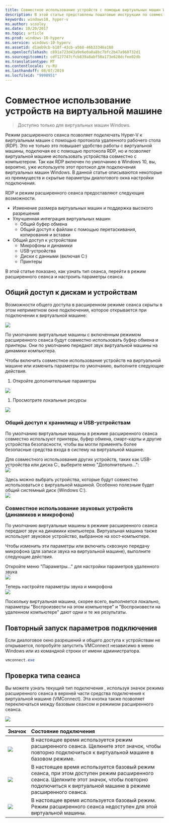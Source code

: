 ```yaml
---
title: Совместное использование устройств с помощью виртуальных машин Windows
description: В этой статье представлены пошаговые инструкции по совместному использованию устройств с помощью виртуальных машин Hyper-V (USB, аудиоустройств, микрофона и подключенных дисков)
keywords: windows10, hyper-v
ms.author: scooley
ms.date: 10/20/2017
ms.topic: article
ms.prod: windows-10-hyperv
ms.service: windows-10-hyperv
ms.assetid: d1aeb9cb-b18f-43cb-a568-46b33346a188
ms.openlocfilehash: c891a723d43a9e6e0a0a8bc7bfc2b47a960732d1
ms.sourcegitcommit: cdf127747cfcb839a8abf50a173e628dcfee02db
ms.translationtype: MT
ms.contentlocale: ru-RU
ms.lasthandoff: 08/07/2019
ms.locfileid: "9998951"
---
```

# <a name="share-devices-with-your-virtual-machine"></a>Совместное использование устройств на виртуальной машине

> Доступно только для виртуальных машин Windows.

Режим расширенного сеанса позволяет подключать Hyper-V к виртуальным машин с помощью протокола удаленного рабочего стола (RDP).  Это не только это повышает удобство работы с виртуальной машины, подключая ее с помощью протокола RDP, но и позволяет виртуальной машине использовать устройства совместно с компьютером.  Так как RDP включен по умолчанию в Windows 10, вы, вероятно, уже используете этот протокол для подключения виртуальных машин Windows.  В данной статье описываются некоторые из преимуществ и скрытые параметры диалогового окна настройки подключения.

RDP и режим расширенного сеанса предоставляют следующие возможности.

* Изменение размера виртуальных машин и поддержка высокого разрешения
* Улучшенная интеграция виртуальных машин
  * Общий буфер обмена
  * Общий доступ к файлам с помощью перетаскивания, копирования и вставки
* Общий доступ к устройствам
  * Микрофоны и динамики
  * USB-устройства
  * Диски с данными (включая C:)
  * Принтеры

В этой статье показано, как узнать тип сеанса, перейти в режим расширенного сеанса и настроить параметры сеанса.

## <a name="share-drives-and-devices"></a>Общий доступ к дискам и устройствам

Возможности общего доступа в расширенном режиме сеанса скрыты в этом неприметном окне подключения, которое открывается при подключении к виртуальной машине:

![](media/esm-default-view.png)

По умолчанию виртуальные машины с включенным режимом расширенного сеанса будут совместно использовать буфер обмена и принтеры.  Они по умолчанию передают звук виртуальной машины на динамики компьютера.

Чтобы включить совместное использование устройств на виртуальной машине или изменить параметры по умолчанию, выполните следующие действия.

1. Откройте дополнительные параметры

  ![](media/esm-show-options.png)

1. Просмотрите локальные ресурсы

  ![](media/esm-local-resources.png)

### <a name="share-storage-and-usb-devices"></a>Общий доступ к хранилищу и USB-устройствам

По умолчанию виртуальные машины в режиме расширенного сеанса совместно используют принтеры, буфер обмена, смарт-карты и другие устройства безопасности, чтобы вы могли применять более безопасные средства входа в систему на виртуальной машине.

Для совместного использования других устройств, таких как USB-устройства или диска C:, выберите меню "Дополнительно...":  
![](media/esm-more-devices.png)

Здесь можно выбрать устройства, которые будут совместно использоваться с виртуальной машиной.  Особенно полезным будет общий системный диск (Windows C:).  
![](media/esm-drives-usb.png)

### <a name="share-audio-devices-speakers-and-microphones"></a>Совместное использование звуковых устройств (динамиков и микрофона)

По умолчанию виртуальные машины в режиме расширенного сеанса передают звук на динамики компьютера.  Виртуальная машина также использует звуковое устройство, выбранное на хост-компьютере.

Чтобы изменить эти параметры или включить сквозную передачу микрофона (для записи звука на виртуальной машине), выполните следующие действия.

Откройте меню "Параметры..." для настройки параметров удаленного звука  
![](media/esm-audio.png)

Теперь настройте параметры звука и микрофона  
![](media/esm-audio-settings.png)

Поскольку виртуальная машина, скорее всего, выполняется локально, параметры "Воспроизвести на этом компьютере" и "Воспроизвести на удаленном компьютере" дают одни и те же результаты.

## <a name="re-launching-the-connection-settings"></a>Повторный запуск параметров подключения

Если диалоговое окно разрешений и общего доступа к устройствам не открывается, попробуйте запустить VMConnect независимо в меню Windows или из командной строки от имени администратора.  

``` Powershell
vmconnect.exe
```

## <a name="check-session-type"></a>Проверка типа сеанса

Вы можете узнать текущий тип подключения , используя значок режима расширенного сеанса в верхней части средства подключения к виртуальной машине (VMConnect).  Эта кнопка также позволяет переключаться между базовым сеансом и режимом расширенного сеанса.

![](media/esm-button-location.png)

| Значок | Состояние подключения |
|:-----|:---------|
|![](media/esm-basic.png)| В настоящее время используется режим расширенного сеанса.  Щелкните этот значок, чтобы повторно подключиться к виртуальной машине в базовом режиме. |
|![](media/esm-connect.png)| В настоящее время используется базовый режим сеанса, при этом доступен режим расширенного сеанса.  Щелкните этот значок, чтобы повторно подключиться к виртуальной машине в режиме расширенного сеанса.  |
|![](media/esm-stop.png)| В настоящее время используется базовый режим.  Режим расширенного сеанса недоступен для этой виртуальной машины. |